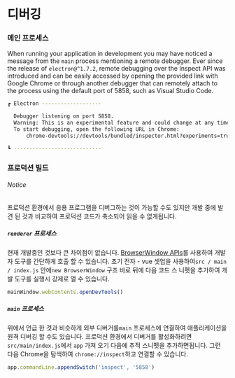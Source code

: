 # 디버깅

### 메인 프로세스

When running your application in development you may have noticed a message from the `main` process mentioning a remote debugger. Ever since the release of `electron@^1.7.2`, remote debugging over the Inspect API was introduced and can be easily accessed by opening the provided link with Google Chrome or through another debugger that can remotely attach to the process using the default port of 5858, such as Visual Studio Code.

```bash
┏ Electron -------------------

  Debugger listening on port 5858.
  Warning: This is an experimental feature and could change at any time.
  To start debugging, open the following URL in Chrome:
      chrome-devtools://devtools/bundled/inspector.html?experiments=true&v8only=true&ws=127.0.0.1:5858/22271e96-df65-4bab-9207-da8c71117641

┗ ----------------------------
```

### 프로덕션 빌드

###### Notice

프로덕션 환경에서 응용 프로그램을 디버그하는 것이 가능할 수도 있지만 개발 중에 발견 된 것과 비교하여 프로덕션 코드가 축소되어 읽을 수 없게됩니다.

##### `renderer` 프로세스

현재 개발중인 것보다 큰 차이점이 없습니다. [BrowserWindow APIs](https://electron.atom.io/docs/api/web-contents/#contentsopendevtoolsoptions)를 사용하여 개발자 도구를 간단하게 호출 할 수 있습니다. 초기 전자 - vue 셋업을 사용하여`src / main / index.js` 안에`new BrowserWindow` 구조 바로 뒤에 다음 코드 스 니펫을 추가하여 개발 도구를 실행시 강제로 열 수 있습니다.

```js
mainWindow.webContents.openDevTools()
```

##### `main` 프로세스

위에서 언급 한 것과 비슷하게 외부 디버거를`main` 프로세스에 연결하여 애플리케이션을 원격 디버깅 할 수도 있습니다. 
프로덕션 환경에서 디버거를 활성화하려면 `src/main/index.js`에서 `app` 가져 오기 다음에 추적 스니펫을 추가하면됩니다. 그런 다음 Chrome을 탐색하여 `chrome://inspect`하고 연결할 수 있습니다.

```js
app.commandLine.appendSwitch('inspect', '5858')
```



